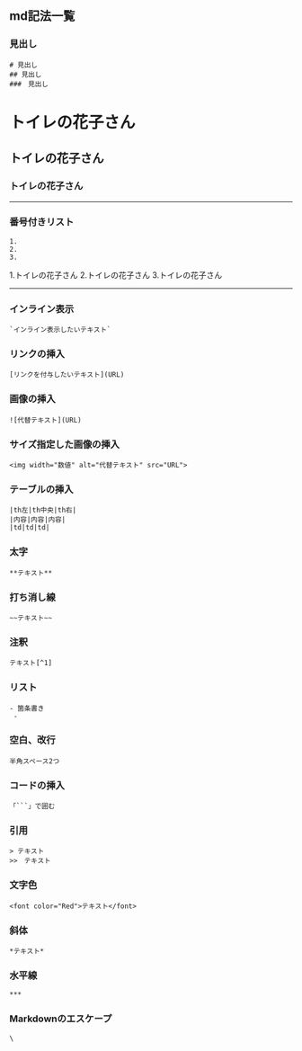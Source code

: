 ## md記法一覧

### 見出し
```
# 見出し
## 見出し
###　見出し
```

# トイレの花子さん
## トイレの花子さん
### トイレの花子さん

***

### 番号付きリスト
```
1.
2.
3.
```
1.トイレの花子さん
2.トイレの花子さん
3.トイレの花子さん

***

### インライン表示
```
`インライン表示したいテキスト`
```

### リンクの挿入
```
[リンクを付与したいテキスト](URL)
```

### 画像の挿入
```
![代替テキスト](URL)
```

### サイズ指定した画像の挿入
```
<img width="数値" alt="代替テキスト" src="URL">
```

### テーブルの挿入
```
|th左|th中央|th右|
|内容|内容|内容|
|td|td|td|
```

### 太字
```
**テキスト**
```

### 打ち消し線
```
~~テキスト~~
```

### 注釈
```
テキスト[^1]
```

### リスト
```
- 箇条書き
 -
```

### 空白、改行
```
半角スペース2つ
```

### コードの挿入
```
「```」で囲む
```

### 引用
```
> テキスト
>>　テキスト
```

### 文字色
```
<font color="Red">テキスト</font>
```

### 斜体
```
*テキスト*
```

### 水平線
```
***
```

### Markdownのエスケープ
```
\
```
